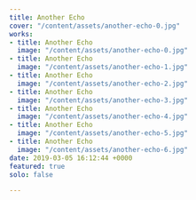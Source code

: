 ```yaml
---
title: Another Echo
cover: "/content/assets/another-echo-0.jpg"
works:
- title: Another Echo
  image: "/content/assets/another-echo-0.jpg"
- title: Another Echo
  image: "/content/assets/another-echo-1.jpg"
- title: Another Echo
  image: "/content/assets/another-echo-2.jpg"
- title: Another Echo
  image: "/content/assets/another-echo-3.jpg"
- title: Another Echo
  image: "/content/assets/another-echo-4.jpg"
- title: Another Echo
  image: "/content/assets/another-echo-5.jpg"
- title: Another Echo
  image: "/content/assets/another-echo-6.jpg"
date: 2019-03-05 16:12:44 +0000
featured: true
solo: false

---
```

